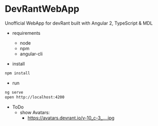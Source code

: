 # DevRantWebApp
Unofficial WebApp for devRant built with Angular 2, TypeScript &amp; MDL

- requirements
  - node
  - npm
  - angular-cli

- install 
```bash
npm install
````

- run 
```bash
ng serve
open http://localhost:4200
```

- ToDo
  - show Avatars: 
    - https://avatars.devrant.io/v-10_c-3_....jpg